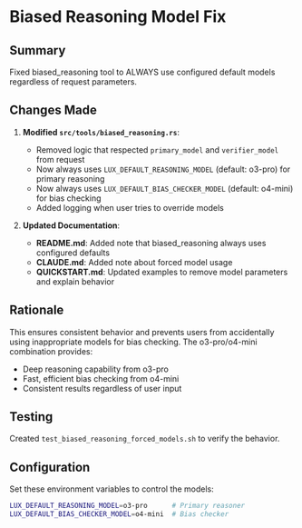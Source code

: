 # Biased Reasoning Model Fix

## Summary
Fixed biased_reasoning tool to ALWAYS use configured default models regardless of request parameters.

## Changes Made

1. **Modified `src/tools/biased_reasoning.rs`**:
   - Removed logic that respected `primary_model` and `verifier_model` from request
   - Now always uses `LUX_DEFAULT_REASONING_MODEL` (default: o3-pro) for primary reasoning
   - Now always uses `LUX_DEFAULT_BIAS_CHECKER_MODEL` (default: o4-mini) for bias checking
   - Added logging when user tries to override models

2. **Updated Documentation**:
   - **README.md**: Added note that biased_reasoning always uses configured defaults
   - **CLAUDE.md**: Added note about forced model usage
   - **QUICKSTART.md**: Updated examples to remove model parameters and explain behavior

## Rationale
This ensures consistent behavior and prevents users from accidentally using inappropriate models for bias checking. The o3-pro/o4-mini combination provides:
- Deep reasoning capability from o3-pro
- Fast, efficient bias checking from o4-mini
- Consistent results regardless of user input

## Testing
Created `test_biased_reasoning_forced_models.sh` to verify the behavior.

## Configuration
Set these environment variables to control the models:
```bash
LUX_DEFAULT_REASONING_MODEL=o3-pro      # Primary reasoner
LUX_DEFAULT_BIAS_CHECKER_MODEL=o4-mini  # Bias checker
```